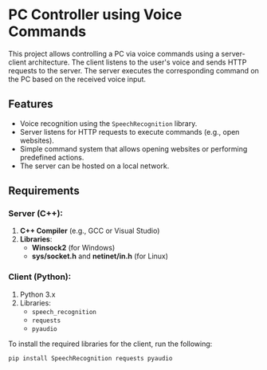 # PC Controller using Voice Commands

This project allows controlling a PC via voice commands using a server-client architecture. The client listens to the user's voice and sends HTTP requests to the server. The server executes the corresponding command on the PC based on the received voice input.

## Features
- Voice recognition using the `SpeechRecognition` library.
- Server listens for HTTP requests to execute commands (e.g., open websites).
- Simple command system that allows opening websites or performing predefined actions.
- The server can be hosted on a local network.

## Requirements

### Server (C++):
1. **C++ Compiler** (e.g., GCC or Visual Studio)
2. **Libraries**:
   - **Winsock2** (for Windows)
   - **sys/socket.h** and **netinet/in.h** (for Linux)

### Client (Python):
1. Python 3.x
2. Libraries:
   - `speech_recognition`
   - `requests`
   - `pyaudio`

To install the required libraries for the client, run the following:

```bash
pip install SpeechRecognition requests pyaudio

